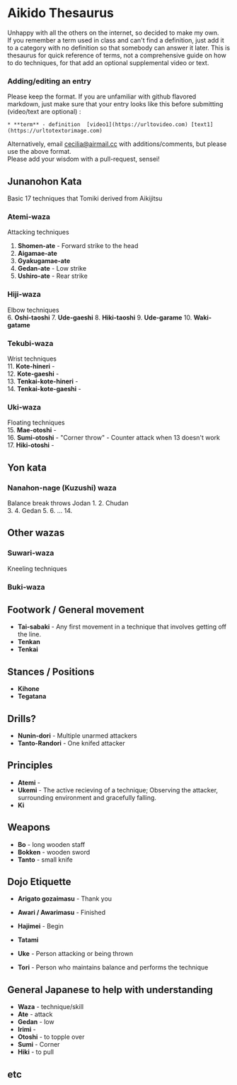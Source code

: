 # Aikido Thesaurus
Unhappy with all the others on the internet, so decided to make my own.  
If you remember a term used in class and can't find a definition, just add it to a category with no definition so that somebody can answer it later. This is thesaurus for quick reference of terms, not a comprehensive guide on how to do techniques, for that add an optional supplemental video or text.  
### Adding/editing an entry
Please keep the format. If you are unfamiliar with github flavored markdown, just make sure that your entry looks like this before submitting (video/text are optional) :
``` 
* **term** - definition  [video1](https://urltovideo.com) [text1](https://urltotextorimage.com)
```
Alternatively, email cecilia@airmail.cc with additions/comments, but please use the above format.  
Please add your wisdom with a pull-request, sensei!  

## Junanohon Kata
Basic 17 techniques that Tomiki derived from Aikijitsu

### Atemi-waza
Attacking techniques  
1. **Shomen-ate** - Forward strike to the head  
2. **Aigamae-ate**
3. **Gyakugamae-ate**
4. **Gedan-ate** - Low strike  
5. **Ushiro-ate** - Rear strike  

### Hiji-waza
Elbow techniques  
6. **Oshi-taoshi**
7. **Ude-gaeshi**
8. **Hiki-taoshi**
9. **Ude-garame**
10. **Waki-gatame**

### Tekubi-waza
Wrist techniques  
11. **Kote-hineri** -  
12. **Kote-gaeshi** -  
13. **Tenkai-kote-hineri** -  
14. **Tenkai-kote-gaeshi** -  

### Uki-waza
Floating techniques  
15. **Mae-otoshi** -  
16. **Sumi-otoshi** - "Corner throw" - Counter attack when 13 doesn't work  
17. **Hiki-otoshi** -  

## Yon kata
### Nanahon-nage (Kuzushi) waza
Balance break throws
Jodan
1. 
2.
Chudan  
3.
4.
Gedan
5. 
6. 
...
14.
## Other wazas

### Suwari-waza
Kneeling techniques  




### Buki-waza

## Footwork / General movement
* **Tai-sabaki** - Any first movement in a technique that involves getting off the line.
* **Tenkan**
* **Tenkai**

## Stances / Positions
* **Kihone**
* **Tegatana**

## Drills?
* **Nunin-dori** - Multiple unarmed attackers
* **Tanto-Randori** - One knifed attacker

## Principles
* **Atemi** - 
* **Ukemi** - The active recieving of a technique; Observing the attacker, surrounding environment and gracefully falling.
* **Ki**

## Weapons  
* **Bo** - long wooden staff
* **Bokken** - wooden sword
* **Tanto** - small knife

## Dojo Etiquette  
* **Arigato gozaimasu** - Thank you
* **Awari / Awarimasu** - Finished
* **Hajimei** - Begin  
* **Tatami**

* **Uke** - Person attacking or being thrown
* **Tori** - Person who maintains balance and performs the technique

## General Japanese to help with understanding
* **Waza** - technique/skill
* **Ate** - attack
* **Gedan** - low
* **Irimi** - 
* **Otoshi** - to topple over
* **Sumi** - Corner
* **Hiki** - to pull

## etc
